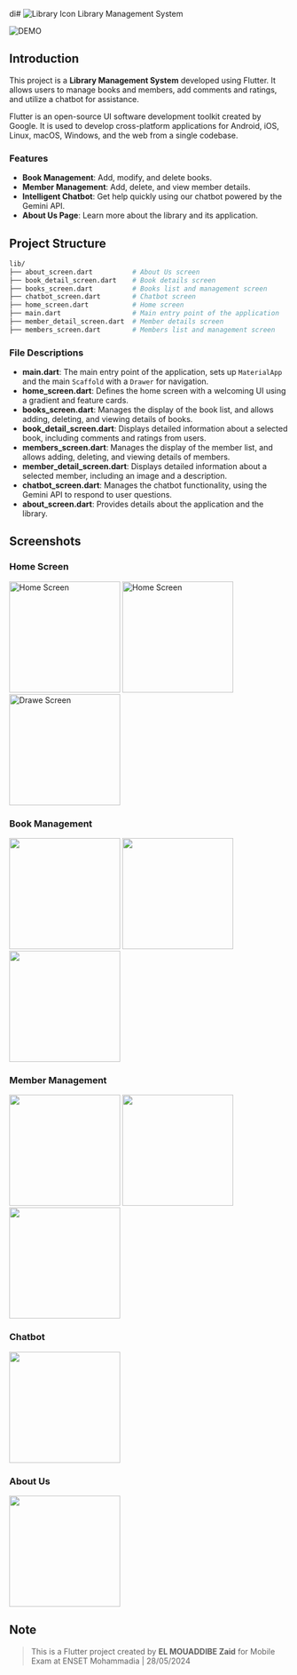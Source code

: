 di# ![Library Icon](https://img.icons8.com/cotton/32/000000/library.png) Library Management System

![DEMO](images/DEMO.gif)

## Introduction

This project is a **Library Management System** developed using Flutter. It allows users to manage books and members, add comments and ratings, and utilize a chatbot for assistance.

Flutter is an open-source UI software development toolkit created by Google. It is used to develop cross-platform applications for Android, iOS, Linux, macOS, Windows, and the web from a single codebase.

### Features
- **Book Management**: Add, modify, and delete books.
- **Member Management**: Add, delete, and view member details.
- **Intelligent Chatbot**: Get help quickly using our chatbot powered by the Gemini API.
- **About Us Page**: Learn more about the library and its application.

## Project Structure

```bash
lib/
├── about_screen.dart          # About Us screen
├── book_detail_screen.dart    # Book details screen
├── books_screen.dart          # Books list and management screen
├── chatbot_screen.dart        # Chatbot screen
├── home_screen.dart           # Home screen
├── main.dart                  # Main entry point of the application
├── member_detail_screen.dart  # Member details screen
├── members_screen.dart        # Members list and management screen
```

### File Descriptions
- **main.dart**: The main entry point of the application, sets up `MaterialApp` and the main `Scaffold` with a `Drawer` for navigation.
- **home_screen.dart**: Defines the home screen with a welcoming UI using a gradient and feature cards.
- **books_screen.dart**: Manages the display of the book list, and allows adding, deleting, and viewing details of books.
- **book_detail_screen.dart**: Displays detailed information about a selected book, including comments and ratings from users.
- **members_screen.dart**: Manages the display of the member list, and allows adding, deleting, and viewing details of members.
- **member_detail_screen.dart**: Displays detailed information about a selected member, including an image and a description.
- **chatbot_screen.dart**: Manages the chatbot functionality, using the Gemini API to respond to user questions.
- **about_screen.dart**: Provides details about the application and the library.

## Screenshots

### Home Screen
<img src="images/drawer.png" width="200" alt="Home Screen"/>
<img src="images/home.png" width="200" alt="Home Screen"/>
<img src="images/home2.png" width="200" alt="Drawe Screen"/>

### Book Management
<img src="images/book.png" width="200"/>
<img src="images/bookDetails.png" width="200"/>
<img src="images/addBook.png" width="200"/>

### Member Management
<img src="images/membres.png" width="200"/>
<img src="images/detailsM.png" width="200"/>
<img src="images/searchMember.png" width="200"/>

### Chatbot
<img src="images/chatbot.png" width="200"/>

### About Us
<img src="images/about.png" width="200"/>


## Note
> This is a Flutter project created by **EL MOUADDIBE Zaid** for Mobile Exam at ENSET Mohammadia | 28/05/2024